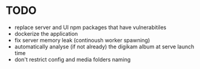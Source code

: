 # TODO
- replace server and UI npm packages that have vulnerabitiles
- dockerize the application
- fix server memory leak (continoush worker spawning)
- automatically analyse (if not already) the digikam album at serve launch time
- don't restrict config and media folders naming